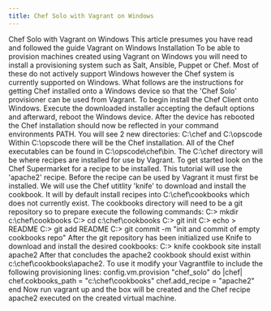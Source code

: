 ```yaml
---
title: Chef Solo with Vagrant on Windows
---
```

Chef Solo with Vagrant on Windows
This article presumes you have read and followed the guide Vagrant on Windows Installation
To be able to provision machines created using Vagrant on Windows you will need to install a provisioning system such as Salt, Ansible, Puppet or Chef. Most of these do not actively support Windows however the Chef system is currently supported on Windows. What follows are the instructions for getting Chef installed onto a Windows device so that the 'Chef Solo' provisioner can be used from Vagrant.
To begin install the Chef Client onto Windows.
Execute the downloaded installer accepting the default options and afterward, reboot the Windows device.
After the device has rebooted the Chef installation should now be reflected in your command environments PATH.
You will see 2 new directories:
C:\chef
and
C:\opscode
Within C:\opscode there will be the Chef installation. All of the Chef executables can be found in C:\opscode\chef\bin. The C:\chef directory will be where recipes are installed for use by Vagrant.
To get started look on the Chef Supermarket for a recipe to be installed. This tutorial will use the 'apache2' recipe.
Before the recipe can be used by Vagrant it must first be installed. We will use the Chef utitlity 'knife' to download and install the cookbook. It will by default install recipes into
C:\chef\cookbooks which does not currently exist. The cookbooks directory will need to be a git repository so to prepare execute the following commands: C:> mkdir c:\chef\cookbooks
C:> cd c:\chef\cookbooks
C:> git init
C:> echo > README
C:> git add README
C:> git commit -m "init and commit of empty cookbooks repo"
After the git repository has been initialized use Knife to download and install the desired cookbooks: C:> knife cookbook site install apache2
After that concludes the apache2 cookbook should exist within c:\chef\cookbooks\apache2. To use it modify your Vagrantfile to include the following provisioning lines: config.vm.provision "chef_solo" do |chef|
chef.cokbooks_path = "c:\\chef\\cookbooks"
chef.add_recipe = "apache2" end
Now run vagrant up and the box will be created and the Chef recipe apache2 executed on the created virtual machine.
